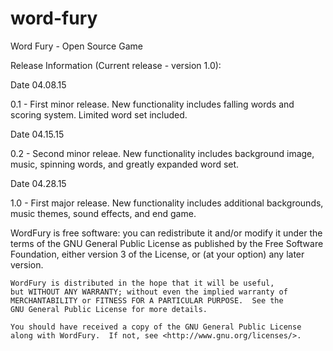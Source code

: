 # word-fury
Word Fury - Open Source Game


Release Information (Current release - version 1.0):

Date 04.08.15

0.1 - First minor release. New functionality includes falling words and scoring system.  Limited word set included.

Date 04.15.15

0.2 - Second minor releae. New functionality includes background image, music, spinning words, and greatly expanded word set.

Date 04.28.15

1.0 - First major release. New functionality includes additional backgrounds, music themes, sound effects, and end game.


WordFury is free software: you can redistribute it and/or modify
    it under the terms of the GNU General Public License as published by
    the Free Software Foundation, either version 3 of the License, or
    (at your option) any later version.

    WordFury is distributed in the hope that it will be useful,
    but WITHOUT ANY WARRANTY; without even the implied warranty of
    MERCHANTABILITY or FITNESS FOR A PARTICULAR PURPOSE.  See the
    GNU General Public License for more details.

    You should have received a copy of the GNU General Public License
    along with WordFury.  If not, see <http://www.gnu.org/licenses/>.
